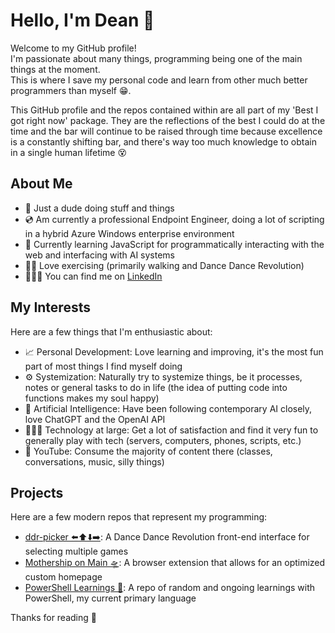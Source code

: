 # Hello, I'm Dean 👋

<!-- Add a profile picture if desired -->

Welcome to my GitHub profile!  
I'm passionate about many things, programming being one of the main things at the moment.  
This is where I save my personal code and learn from other much better programmers than myself 😁.  
  
This GitHub profile and the repos contained within are all part of my 'Best I got right now' package. They are the reflections of the best I could do at the time and the bar will continue to be raised through time because excellence is a constantly shifting bar, and there's way too much knowledge to obtain in a single human lifetime 😵

## About Me
- 🫠 Just a dude doing stuff and things
- 💿 Am currently a professional Endpoint Engineer, doing a lot of scripting in a hybrid Azure Windows enterprise environment
- 🌱 Currently learning JavaScript for programmatically interacting with the web and interfacing with AI systems
- 🚶🏻 Love exercising (primarily walking and Dance Dance Revolution)
- 🧑🏻‍🏭 You can find me on [LinkedIn]()

## My Interests
Here are a few things that I'm enthusiastic about:
- 📈 Personal Development: Love learning and improving, it's the most fun part of most things I find myself doing
- ⚙️ Systemization: Naturally try to systemize things, be it processes, notes or general tasks to do in life (the idea of putting code into functions makes my soul happy)
- 🧠 Artificial Intelligence: Have been following contemporary AI closely, love ChatGPT and the OpenAI API
- 🧑🏻‍💻 Technology at large: Get a lot of satisfaction and find it very fun to generally play with tech (servers, computers, phones, scripts, etc.)
- 👀 YouTube: Consume the majority of content there (classes, conversations, music, silly things)

## Projects
Here are a few modern repos that represent my programming:
- [ddr-picker ⬅️⬆️⬇️➡️](https://github.com/dtammam/ddr-picker): A Dance Dance Revolution front-end interface for selecting multiple games
- [Mothership on Main 🛸](https://github.com/dtammam/Mothership-on-Main): A browser extension that allows for an optimized custom homepage
- [PowerShell Learnings 📖](https://github.com/dtammam/PowerShell-Scripts): A repo of random and ongoing learnings with PowerShell, my current primary language

Thanks for reading 🙂
